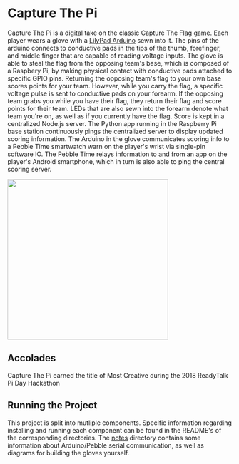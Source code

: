 # Capture The Pi
Capture The Pi is a digital take on the classic Capture The Flag game. Each player wears a glove with a [LilyPad Arduino](https://www.sparkfun.com/products/12049) sewn into it. The pins of the arduino connects to conductive pads in the tips of the thumb, forefinger, and middle finger that are capable of reading voltage inputs. The glove is able to steal the flag from the opposing team's base, which is composed of a Raspbery Pi, by making physical contact with conductive pads attached to specific GPIO pins. Returning the opposing team's flag to your own base scores points for your team. However, while you carry the flag, a specific voltage pulse is sent to conductive pads on your forearm. If the opposing team grabs you while you have their flag, they return their flag and score points for their team. LEDs that are also sewn into the forearm denote what team you're on, as well as if you currently have the flag. Score is kept in a centralized Node.js server. The Python app running in the Raspberry Pi base station continuously pings the centralized server to display updated scoring information. The Arduino in the glove communicates scoring info to a Pebble Time smartwatch warn on the player's wrist via single-pin software IO. The Pebble Time relays information to and from an app on the player's Android smartphone, which in turn is also able to ping the central scoring server.

<img src="https://scontent.fapa1-2.fna.fbcdn.net/v/t1.0-9/28951813_10106006604613103_2444090086552240128_o.jpg?_nc_cat=0&oh=7d47881de8ef335a4251d4c4f40de608&oe=5B2A0DA6" height="360">

## Accolades

Capture The Pi earned the title of Most Creative during the 2018 ReadyTalk Pi Day Hackathon

## Running the Project

This project is split into mutliple components. Specific information regarding installing and running each component can be found in the README's of the corresponding directories. The [notes](https://github.com/thompsnm/capture-the-pi/tree/master/notes) directory contains some information about Arduino/Pebble serial communication, as well as diagrams for building the gloves yourself.
